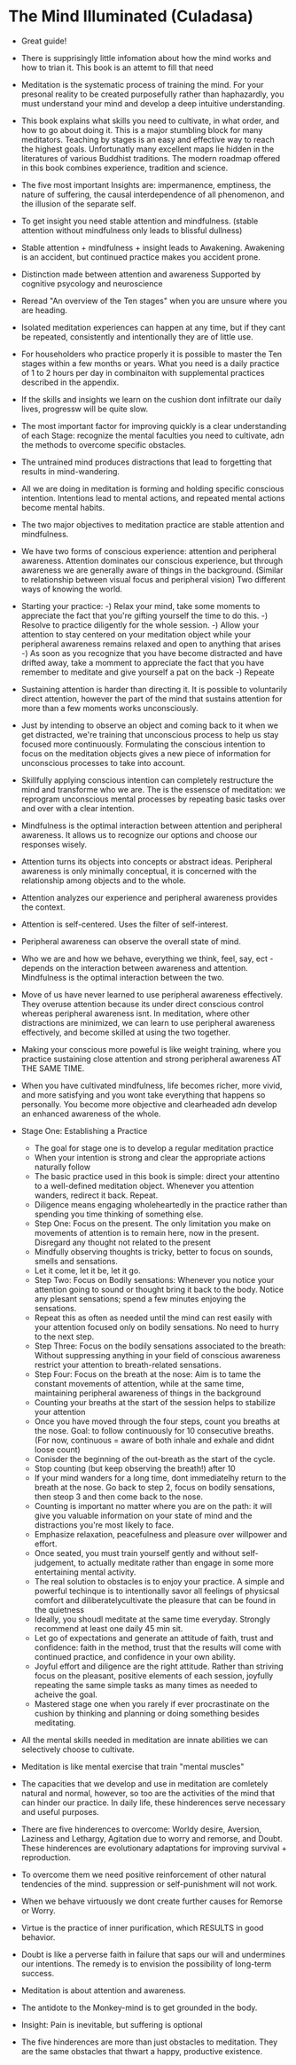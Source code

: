 # The Mind Illuminated (Culadasa)

- Great guide!

- There is supprisingly little infomation about how the mind works and how to trian it. This book is an attemt to fill that need

- Meditation is the systematic process of training the mind.  For your presonal reality to be created purposefully rather than haphazardly, you must understand your mind and develop a deep intuitive understanding.

- This book explains what skills you need to cultivate, in what order, and how to go about doing it. This is a major stumbling block for many meditators.
  Teaching by stages is an easy and effective way to reach the highest goals.  Unfortunatly many excellent maps lie hidden in the literatures of various Buddhist traditions.
  The modern roadmap offered in this book combines experience, tradition and science.

- The five most important Insights are: impermanence, emptiness, the nature of suffering, the causal interdependence of all phenomenon, and the illusion of the separate self.

- To get insight you need stable attention and mindfulness. (stable attention without mindfulness only leads to blissful dullness)

- Stable attention + mindfulness + insight leads to Awakening. Awakening is an accident, but continued practice makes you accident prone. 

- Distinction made between attention and awareness
  Supported by cognitive psycology and neuroscience

- Reread "An overview of the Ten stages" when you are unsure where you are heading.

- Isolated meditation experiences can happen at any time, but if they cant be repeated, consistently and intentionally they are of little use.

- For householders who practice properly it is possible to master the Ten stages within a few months or years. What you need is a daily practice of 1 to 2 hours per day in combinaiton with supplemental practices described in the appendix.

- If the skills and insights we learn on the cushion dont infiltrate our daily lives, progressw will be quite slow.

- The most important factor for improving quickly is a clear understanding of each Stage: recognize the mental faculties you need to cultivate, adn the methods to overcome specific obstacles.

- The untrained mind produces distractions that lead to forgetting that results in mind-wandering.

- All we are doing in meditation is forming and holding specific conscious intention. Intentions lead to mental actions, and repeated mental actions become mental habits.

- The two major objectives to meditation practice are stable attention and mindfulness.

- We have two forms of conscious experience: attention and peripheral awareness. Attention dominates our conscious experience, but through awareness we are generally aware of things in the background.
  (Similar to relationship between visual focus and peripheral vision)
  Two different ways of knowing the world.

- Starting your practice:
  -) Relax your mind, take some moments to appreciate the fact that you're gifting yourself the time to do this.
  -) Resolve to practice diligently for the whole session.
  -) Allow your attention to stay centered on your meditation object while your peripheral awareness remains relaxed and open to anything that arises
  -) As soon as you recognize that you have become distracted and have drifted away, take a momment to appreciate the fact that you have remember to meditate and give yourself a pat on the back
  -) Repeate

- Sustaining attention is harder than directing it. It is possible to voluntarily direct attention, however the part of the mind that sustains attention for more than a few moments works unconsciously.

- Just by intending to observe an object and coming back to it when we get distracted, we're training that unconscious process to help us stay focused more continuously.
  Formulating the conscious intention to focus on the meditation objects gives a new piece of information for unconscious processes to take into account.

- Skillfully applying conscious intention can completely restructure the mind and transforme who we are. The is the essensce of meditation: we reprogram unconscious mental processes by repeating basic tasks over and over with a clear intention.

- Mindfulness is the optimal interaction between attention and peripheral awareness. It allows us to recognize our options and choose our responses wisely.

- Attention turns its objects into concepts or abstract ideas. Peripheral awareness is only minimally conceptual, it is concerned with the relationship among objects and to the whole.

- Attention analyzes our experience and peripheral awareness provides the context.

- Attention is self-centered.  Uses the filter of self-interest.

- Peripheral awareness can observe the overall state of mind.

- Who we are and how we behave, everything we think, feel, say, ect - depends on the interaction between awareness and attention. Mindfulness is the optimal interaction between the two.

- Move of us have never learned to use peripheral awareness effectively.  They overuse attention because its under direct conscious control whereas peripheral awareness isnt.  In meditation, where other distractions are minimized, we can learn to use peripheral awareness effectively, and become skilled at using the two together.

- Making your conscious more poweful is like weight training, where you practice sustaining close attention and strong peripheral awareness AT THE SAME TIME.

- When you have cultivated mindfulness, life becomes richer, more vivid, and more satisfying and you wont take everything that happens so personally. You become more objective and clearheaded adn develop an enhanced awareness of the whole. 

- Stage One: Establishing a Practice
  - The goal for stage one is to develop a regular meditation practice
  - When your intention is strong and clear the appropriate actions naturally follow
  - The basic practice used in this book is simple: direct your attentino to a well-defined meditation object. Whenever you attention wanders, redirect it back. Repeat.
  - Diligence means engaging wholeheartedly in the practice rather than spending you time thinking of something else.
  - Step One: Focus on the present. The only limitation you make on movements of attention is to remain here, now in the present. Disregard any thought not related to the present
  - Mindfully observing thoughts is tricky, better to focus on sounds, smells and sensations.
  - Let it come, let it be, let it go.
  - Step Two: Focus on Bodily sensations: Whenever you notice your attention going to sound or thought bring it back to the body. Notice any plesant sensations; spend a few minutes enjoying the sensations.
  - Repeat this as often as needed until the mind can rest easily with your attention focused only on bodily sensations. No need to hurry to the next step.
  - Step Three: Focus on the bodily sensations associated to the breath: Without suppressing anything in your field of conscious awareness restrict your attention to breath-related sensations.
  - Step Four: Focus on the breath at the nose: Aim is to tame the constant movements of attention, while at the same time, maintaining peripheral awareness of things in the background
  - Counting your breaths at the start of the session helps to stabilize your attention
  - Once you have moved through the four steps, count you breaths at the nose. Goal: to follow continuously for 10 consecutive breaths.
    	 (For now, continuous = aware of both inhale and exhale and didnt loose count)
  - Conisder the beginning of the out-breath as the start of the cycle.
  - Stop counting (but keep observing the breath!) after 10
  - If your mind wanders for a long time, dont immediatelhy return to the breath at the nose. Go back to step 2, focus on bodily sensations, then steop 3 and then come back to the nose.
  - Counting is important no matter where you are on the path: it will give you valuable information on your state of mind and the distractions you're most likely to face.
  - Emphasize relaxation, peacefulness and pleasure over willpower and effort.
  - Once seated, you must train yourself gently and without self-judgement, to actually meditate rather than engage in some more entertaining mental activity.
  - The real solution to obstacles is to enjoy your practice. A simple and powerful techinque is to intentionally savor all feelings of physicsal comfort and diliberatelycultivate the pleasure that can be found in the quietness
  - Ideally, you shoudl meditate at the same time everyday. Strongly recommend at least one daily 45 min sit.
  - Let go of expectations and generate an attitude of faith, trust and confidence: faith in the method, trust that the results will come with continued practice, and confidence in your own ability.
  - Joyful effort and diligence are the right attitude. Rather than striving focus on the pleasant, positive elements of each session, joyfully repeating the same simple tasks as many times as needed to acheive the goal.
  - Mastered stage one when you rarely if ever procrastinate on the cushion by thinking and planning or doing something besides meditating.

- All the mental skills needed in meditation are innate abilities we can selectively choose to cultivate.

- Meditation is like mental exercise that train "mental muscles"

- The capacities that we develop and use in meditation are comletely natural and normal, however, so too are the activities of the mind that can hinder our practice.
  In daily life, these hinderences serve necessary and useful purposes.

- There are five hinderences to overcome:  Worldy desire, Aversion, Laziness and Lethargy, Agitation due to worry and remorse, and Doubt.
  These hinderences are evolutionary adaptations for improving survival + reproduction. 

- To overcome them we need positive reinforcement of other natural tendencies of the mind. suppression or self-punishment will not work.

- When we behave virtuously we dont create further causes for Remorse or Worry.

- Virtue is the practice of inner purification, which RESULTS in good behavior.

- Doubt is like a perverse faith in failure that saps our will and undermines our intentions.
  The remedy is to envision the possibility of long-term success.

- Meditation is about attention and awareness.

- The antidote to the Monkey-mind is to get grounded in the body.

- Insight: Pain is inevitable, but suffering is optional

- The five hinderences are more than just obstacles to meditation. They are the same obstacles that thwart a happy, productive existence.